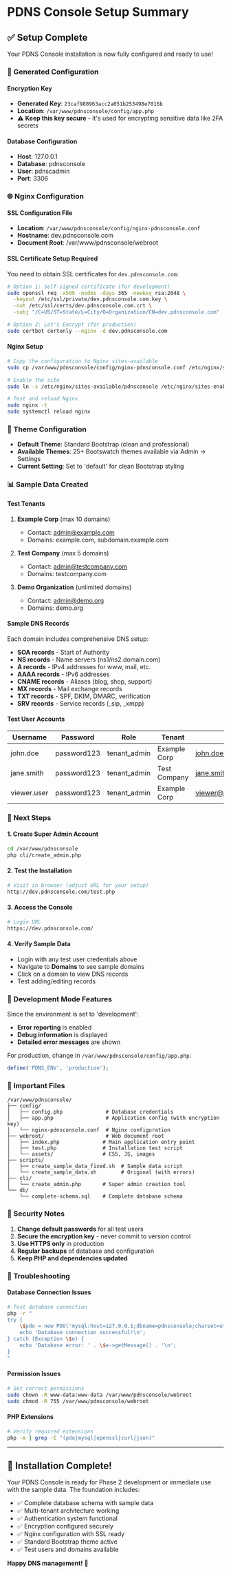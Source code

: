 # PDNS Console Setup Summary

## ✅ Setup Complete

Your PDNS Console installation is now fully configured and ready to use!

### 🔑 Generated Configuration

#### Encryption Key
- **Generated Key**: `23caf988963acc2a051b253498e7016b`
- **Location**: `/var/www/pdnsconsole/config/app.php`
- ⚠️ **Keep this key secure** - it's used for encrypting sensitive data like 2FA secrets

#### Database Configuration
- **Host**: 127.0.0.1
- **Database**: pdnsconsole
- **User**: pdnscadmin
- **Port**: 3306

### 🌐 Nginx Configuration

#### SSL Configuration File
- **Location**: `/var/www/pdnsconsole/config/nginx-pdnsconsole.conf`
- **Hostname**: dev.pdnsconsole.com
- **Document Root**: /var/www/pdnsconsole/webroot

#### SSL Certificate Setup Required
You need to obtain SSL certificates for `dev.pdnsconsole.com`:

```bash
# Option 1: Self-signed certificate (for development)
sudo openssl req -x509 -nodes -days 365 -newkey rsa:2048 \
  -keyout /etc/ssl/private/dev.pdnsconsole.com.key \
  -out /etc/ssl/certs/dev.pdnsconsole.com.crt \
  -subj "/C=US/ST=State/L=City/O=Organization/CN=dev.pdnsconsole.com"

# Option 2: Let's Encrypt (for production)
sudo certbot certonly --nginx -d dev.pdnsconsole.com
```

#### Nginx Setup
```bash
# Copy the configuration to Nginx sites-available
sudo cp /var/www/pdnsconsole/config/nginx-pdnsconsole.conf /etc/nginx/sites-available/pdnsconsole

# Enable the site
sudo ln -s /etc/nginx/sites-available/pdnsconsole /etc/nginx/sites-enabled/

# Test and reload Nginx
sudo nginx -t
sudo systemctl reload nginx
```

### 🎨 Theme Configuration
- **Default Theme**: Standard Bootstrap (clean and professional)
- **Available Themes**: 25+ Bootswatch themes available via Admin → Settings
- **Current Setting**: Set to 'default' for clean Bootstrap styling

### 📊 Sample Data Created

#### Test Tenants
1. **Example Corp** (max 10 domains)
   - Contact: admin@example.com
   - Domains: example.com, subdomain.example.com

2. **Test Company** (max 5 domains)
   - Contact: admin@testcompany.com  
   - Domains: testcompany.com

3. **Demo Organization** (unlimited domains)
   - Contact: admin@demo.org
   - Domains: demo.org

#### Sample DNS Records
Each domain includes comprehensive DNS setup:
- **SOA records** - Start of Authority
- **NS records** - Name servers (ns1/ns2.domain.com)
- **A records** - IPv4 addresses for www, mail, etc.
- **AAAA records** - IPv6 addresses
- **CNAME records** - Aliases (blog, shop, support)
- **MX records** - Mail exchange records
- **TXT records** - SPF, DKIM, DMARC, verification
- **SRV records** - Service records (_sip, _xmpp)

#### Test User Accounts
| Username | Password | Role | Tenant | Email |
|----------|----------|------|--------|-------|
| john.doe | password123 | tenant_admin | Example Corp | john.doe@example.com |
| jane.smith | password123 | tenant_admin | Test Company | jane.smith@testcompany.com |
| viewer.user | password123 | tenant_admin | Example Corp | viewer@example.com |

### 🚀 Next Steps

#### 1. Create Super Admin Account
```bash
cd /var/www/pdnsconsole
php cli/create_admin.php
```

#### 2. Test the Installation
```bash
# Visit in browser (adjust URL for your setup)
http://dev.pdnsconsole.com/test.php
```

#### 3. Access the Console
```bash
# Login URL
https://dev.pdnsconsole.com/
```

#### 4. Verify Sample Data
- Login with any test user credentials above
- Navigate to **Domains** to see sample domains
- Click on a domain to view DNS records
- Test adding/editing records

### 🔧 Development Mode Features

Since the environment is set to 'development':
- **Error reporting** is enabled
- **Debug information** is displayed
- **Detailed error messages** are shown

For production, change in `/var/www/pdnsconsole/config/app.php`:
```php
define('PDNS_ENV', 'production');
```

### 📁 Important Files

```
/var/www/pdnsconsole/
├── config/
│   ├── config.php              # Database credentials
│   ├── app.php                 # Application config (with encryption key)
│   └── nginx-pdnsconsole.conf  # Nginx configuration
├── webroot/                    # Web document root
│   ├── index.php              # Main application entry point
│   ├── test.php               # Installation test script
│   └── assets/                # CSS, JS, images
├── scripts/
│   ├── create_sample_data_fixed.sh  # Sample data script
│   └── create_sample_data.sh        # Original (with errors)
├── cli/
│   └── create_admin.php       # Super admin creation tool
└── db/
    └── complete-schema.sql    # Complete database schema
```

### 🔐 Security Notes

1. **Change default passwords** for all test users
2. **Secure the encryption key** - never commit to version control
3. **Use HTTPS only** in production
4. **Regular backups** of database and configuration
5. **Keep PHP and dependencies updated**

### 🐛 Troubleshooting

#### Database Connection Issues
```bash
# Test database connection
php -r "
try {
    \$pdo = new PDO('mysql:host=127.0.0.1;dbname=pdnsconsole;charset=utf8mb4', 'pdnscadmin', 'Ch1m3r@76!');
    echo 'Database connection successful!\n';
} catch (Exception \$e) {
    echo 'Database error: ' . \$e->getMessage() . '\n';
}
"
```

#### Permission Issues
```bash
# Set correct permissions
sudo chown -R www-data:www-data /var/www/pdnsconsole/webroot
sudo chmod -R 755 /var/www/pdnsconsole/webroot
```

#### PHP Extensions
```bash
# Verify required extensions
php -m | grep -E "(pdo|mysql|openssl|curl|json)"
```

---

## 🎉 Installation Complete!

Your PDNS Console is ready for Phase 2 development or immediate use with the sample data. The foundation includes:

- ✅ Complete database schema with sample data
- ✅ Multi-tenant architecture working
- ✅ Authentication system functional  
- ✅ Encryption configured securely
- ✅ Nginx configuration with SSL ready
- ✅ Standard Bootstrap theme active
- ✅ Test users and domains available

**Happy DNS management!** 🚀
